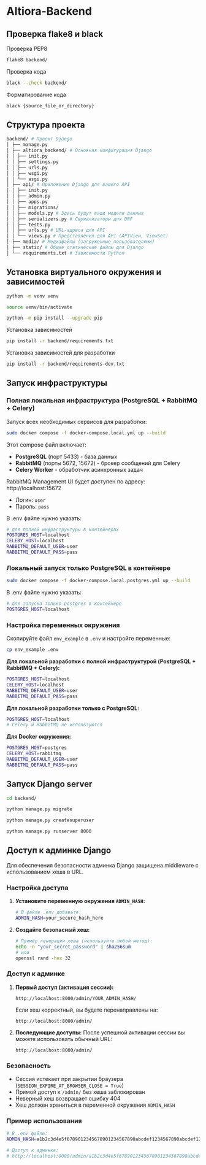 # Altiora-Backend

## Проверка flake8 и black

Проверка PEP8
```bash
flake8 backend/
```

Проверка кода
```bash
black --check backend/
```

Форматирование кода
```bash
black {source_file_or_directory}
```


## Структура проекта

```bash
backend/ # Проект Django
│ ├── manage.py
│ ├── altiora_backend/ # Основная конфигурация Django
│ │ ├── init.py
│ │ ├── settings.py
│ │ ├── urls.py
│ │ ├── wsgi.py
│ │ └── asgi.py
│ ├── api/ # Приложение Django для вашего API
│ │ ├── init.py
│ │ ├── admin.py
│ │ ├── apps.py
│ │ ├── migrations/
│ │ ├── models.py # Здесь будут ваши модели данных
│ │ ├── serializers.py # Сериализаторы для DRF
│ │ ├── tests.py
│ │ ├── urls.py # URL-адреса для API
│ │ └── views.py # Представления для API (APIView, ViewSet)
│ ├── media/ # Медиафайлы (загруженные пользователями)
│ ├── static/ # Общие статические файлы для Django
│ └── requirements.txt # Зависимости Python
```

## Установка виртуального окружения и зависимостей

```bash
python -m venv venv
```

```bash
source venv/bin/activate
```

```bash
python -m pip install --upgrade pip
```

Установка зависимостей
```bash
pip install -r backend/requirements.txt
```

Установка зависимостей для разработки
```bash
pip install -r backend/requirements-dev.txt
```

## Запуск инфраструктуры

### Полная локальная инфраструктура (PostgreSQL + RabbitMQ + Celery)

Запуск всех необходимых сервисов для разработки:

```bash
sudo docker compose -f docker-compose.local.yml up --build
```

Этот compose файл включает:
- **PostgreSQL** (порт 5433) - база данных
- **RabbitMQ** (порты 5672, 15672) - брокер сообщений для Celery
- **Celery Worker** - обработчик асинхронных задач

RabbitMQ Management UI будет доступен по адресу: http://localhost:15672
- Логин: `user`
- Пароль: `pass`

В .env файле нужно указать:
```bash
# для полной инфраструктуры в контейнерах
POSTGRES_HOST=localhost
CELERY_HOST=localhost
RABBITMQ_DEFAULT_USER=user
RABBITMQ_DEFAULT_PASS=pass
```

### Локальный запуск только PostgreSQL в контейнере

```bash
sudo docker compose -f docker-compose.local.postgres.yml up --build
```

В .env файле нужно указать:
```bash
# для запуска только postgres в контейнере
POSTGRES_HOST=localhost
```

### Настройка переменных окружения

Скопируйте файл `env_example` в `.env` и настройте переменные:

```bash
cp env_example .env
```

**Для локальной разработки с полной инфраструктурой (PostgreSQL + RabbitMQ + Celery):**
```bash
POSTGRES_HOST=localhost
CELERY_HOST=localhost
RABBITMQ_DEFAULT_USER=user
RABBITMQ_DEFAULT_PASS=pass
```

**Для локальной разработки только с PostgreSQL:**
```bash
POSTGRES_HOST=localhost
# Celery и RabbitMQ не используются
```

**Для Docker окружения:**
```bash
POSTGRES_HOST=postgres
CELERY_HOST=rabbitmq
RABBITMQ_DEFAULT_USER=user
RABBITMQ_DEFAULT_PASS=pass
```

## Запуск Django server

```bash
cd backend/
```

```bash
python manage.py migrate
```

```bash
python manage.py createsuperuser
```

```bash
python manage.py runserver 8000
```



## Доступ к админке Django

Для обеспечения безопасности админка Django защищена middleware с использованием хеша в URL.

### Настройка доступа

1. **Установите переменную окружения `ADMIN_HASH`:**
   ```bash
   # В файле .env добавьте:
   ADMIN_HASH=your_secure_hash_here
   ```

2. **Создайте безопасный хеш:**
   ```bash
   # Пример генерации хеша (используйте любой метод):
   echo -n "your_secret_password" | sha256sum
   # или
   openssl rand -hex 32
   ```

### Доступ к админке

1. **Первый доступ (активация сессии):**
   ```
   http://localhost:8000/admin/YOUR_ADMIN_HASH/
   ```
   
   Если хеш корректный, вы будете перенаправлены на:
   ```
   http://localhost:8000/admin/
   ```

2. **Последующие доступы:**
   После успешной активации сессии вы можете использовать обычный URL:
   ```
   http://localhost:8000/admin/
   ```

### Безопасность

- Сессия истекает при закрытии браузера (`SESSION_EXPIRE_AT_BROWSER_CLOSE = True`)
- Прямой доступ к `/admin/` без хеша заблокирован
- Неверный хеш возвращает ошибку 404
- Хеш должен храниться в переменной окружения `ADMIN_HASH`

### Пример использования

```bash
# В .env файле:
ADMIN_HASH=a1b2c3d4e5f6789012345678901234567890abcdef1234567890abcdef123456

# Доступ к админке:
# http://localhost:8000/admin/a1b2c3d4e5f6789012345678901234567890abcdef1234567890abcdef123456/
```
